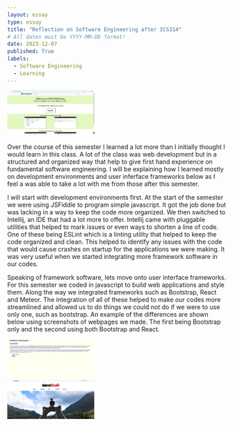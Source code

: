 ```yaml
---
layout: essay
type: essay
title: "Reflection on Software Engineering after ICS314"
# All dates must be YYYY-MM-DD format!
date: 2023-12-07
published: True
labels:
  - Software Engineering
  - Learning
---
```

<img width="200px" class="rounded float-start pe-4" src="Capture.PNG"><br>

Over the course of this semester I learned a lot more than I initially thought I would learn in this class.
A lot of the class was web development but in a structured and organized way that help to give first hand experience
on fundamental software engineering. I will be explaining how I learned mostly on development environments and user 
inferface frameworks below as I feel a was able to take a lot with me from those after this semester.

I will start with development environments first. At the start of the semester we were using JSFiddle to program simple
javascript. It got the job done but was lacking in a way to keep the code more organized. We then switched to Intellij, 
an IDE that had a lot more to offer. Intellij came with pluggable utilities that helped to mark issues or even ways to 
shorten a line of code. One of these being ESLint which is a linting utility that helped to keep the code organized and
clean. This helped to identify any issues with the code that would cause crashes on startup for the applications we were
making. It was very useful when we started integrating more framework software in our codes.

Speaking of framework software, lets move onto user interface frameworks. For this semester we coded in javascript to build
web applications and style them. Along the way we integrated frameworks such as Bootstrap, React and Meteor. The integration 
of all of these helped to make our codes more streamlined and allowed us to do things we could not do if we were to use only 
one, such as bootstrap. An example of the differences are shown below using screenshots of webpages we made. The first being 
Bootstrap only and the second using both Bootstrap and React.<br>

<img width="200px" class="rounded float-start pe-4" src="Screenshot 2023-10-04 211559.png"><br>
<img width="200px" class="rounded float-start pe-4" src="Screenshot 2023-10-04 211739.png"><br>
